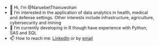 - 👋 Hi, I’m @NaruebetThanuwohan
- 👀 I’m interested in the application of data analytics in health, medical and defense settings. Other interests include infrastructure, agriculture, cybersecurity and mining
- 🌱 I’m currently developing in R though have experience with Python, SAS and SQL 
- 📫 How to reach me: <a href="https://www.linkedin.com/in/naruebet-t-5b2495141"/>LinkedIn</a> or by <a href="mailto:naruthanuwohan@gmail.com">email</a> 
  

<!---
NaruebetThanuwohan/NaruebetThanuwohan is a ✨ special ✨ repository because its `README.md` (this file) appears on your GitHub profile.
You can click the Preview link to take a look at your changes.
--->
